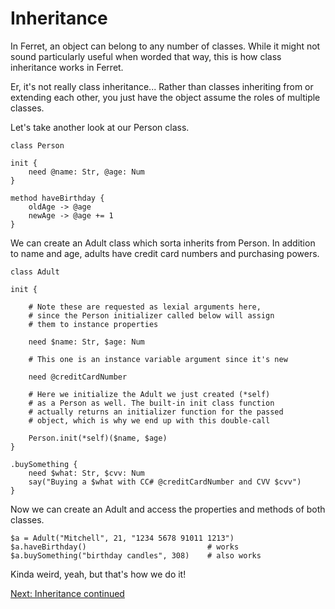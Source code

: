 # Inheritance

In Ferret, an object can belong to any number of classes.
While it might not sound particularly useful when worded that way,
this is how class inheritance works in Ferret.

Er, it's not really class inheritance... Rather than classes
inheriting from or extending each other, you just have the object
assume the roles of multiple classes.

Let's take another look at our Person class.

    class Person
    
    init {
        need @name: Str, @age: Num
    }

    method haveBirthday {
        oldAge -> @age
        newAge -> @age += 1
    }

We can create an Adult class which sorta inherits from Person.
In addition to name and age, adults have credit card numbers and
purchasing powers.

    class Adult
    
    init {

        # Note these are requested as lexial arguments here,
        # since the Person initializer called below will assign
        # them to instance properties

        need $name: Str, $age: Num

        # This one is an instance variable argument since it's new

        need @creditCardNumber

        # Here we initialize the Adult we just created (*self)
        # as a Person as well. The built-in init class function
        # actually returns an initializer function for the passed
        # object, which is why we end up with this double-call

        Person.init(*self)($name, $age)
    }

    .buySomething {
        need $what: Str, $cvv: Num
        say("Buying a $what with CC# @creditCardNumber and CVV $cvv")
    }

Now we can create an Adult and access the properties and methods of
both classes.

    $a = Adult("Mitchell", 21, "1234 5678 91011 1213")
    $a.haveBirthday()                           # works
    $a.buySomething("birthday candles", 308)    # also works

Kinda weird, yeah, but that's how we do it!

[Next: Inheritance continued](39-inheritance-2.md)
